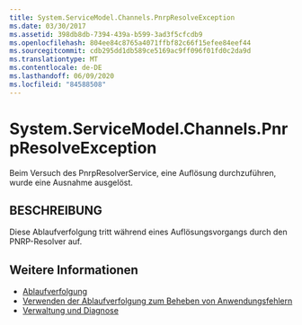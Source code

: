 ```yaml
---
title: System.ServiceModel.Channels.PnrpResolveException
ms.date: 03/30/2017
ms.assetid: 398db8db-7394-439a-b599-3ad3f5cfcdb9
ms.openlocfilehash: 804ee84c8765a4071ffbf82c66f15efee84eef44
ms.sourcegitcommit: cdb295dd1db589ce5169ac9ff096f01fd0c2da9d
ms.translationtype: MT
ms.contentlocale: de-DE
ms.lasthandoff: 06/09/2020
ms.locfileid: "84588508"
---
```

# <a name="systemservicemodelchannelspnrpresolveexception"></a>System.ServiceModel.Channels.PnrpResolveException
Beim Versuch des PnrpResolverService, eine Auflösung durchzuführen, wurde eine Ausnahme ausgelöst.  
  
## <a name="description"></a>BESCHREIBUNG  
 Diese Ablaufverfolgung tritt während eines Auflösungsvorgangs durch den PNRP-Resolver auf.  
  
## <a name="see-also"></a>Weitere Informationen

- [Ablaufverfolgung](index.md)
- [Verwenden der Ablaufverfolgung zum Beheben von Anwendungsfehlern](using-tracing-to-troubleshoot-your-application.md)
- [Verwaltung und Diagnose](../index.md)

